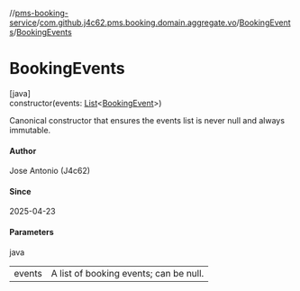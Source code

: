 //[pms-booking-service](../../../index.md)/[com.github.j4c62.pms.booking.domain.aggregate.vo](../index.md)/[BookingEvents](index.md)/[BookingEvents](-booking-events.md)

# BookingEvents

[java]\
constructor(events: [List](https://docs.oracle.com/en/java/javase/23/docs/api/java.base/java/util/List.html)&lt;[BookingEvent](../../com.github.j4c62.pms.booking.domain.aggregate.event/-booking-event/index.md)&gt;)

Canonical constructor that ensures the events list is never null and always immutable.

#### Author

Jose Antonio (J4c62)

#### Since

2025-04-23

#### Parameters

java

| | |
|---|---|
| events | A list of booking events; can be null. |